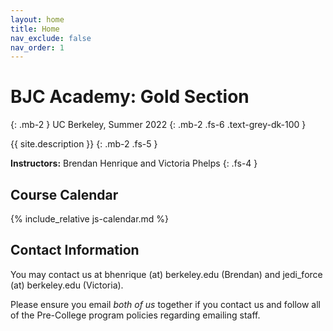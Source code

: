```yaml
---
layout: home
title: Home
nav_exclude: false
nav_order: 1
---
```


# **BJC Academy: Gold Section**
{: .mb-2 }
UC Berkeley, Summer 2022
{: .mb-2 .fs-6 .text-grey-dk-100 }

{{ site.description }}
{: .mb-2 .fs-5 }

**Instructors:** Brendan Henrique and Victoria Phelps
{: .fs-4 }

## Course Calendar

{% include_relative js-calendar.md %}

## Contact Information
You may contact us at bhenrique (at) berkeley.edu (Brendan) and jedi_force (at) berkeley.edu (Victoria).

Please ensure you email *both of us* together if you contact us and follow all of the Pre-College program policies regarding emailing staff.